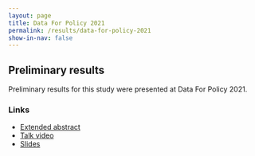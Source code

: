 ```yaml
---
layout: page
title: Data For Policy 2021
permalink: /results/data-for-policy-2021
show-in-nav: false
---
```



## Preliminary results
Preliminary results for this study were presented at Data For Policy 2021.


### Links

- [Extended abstract](https://doi.org/10.5281/zenodo.5234416)
- [Talk video](https://youtu.be/UTPxOyLKeHk)
- [Slides](https://zenodo.org/record/5234426#.YT4Uz6DTVQI)
